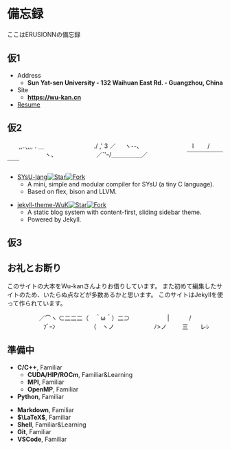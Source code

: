 # 備忘録 

ここはERUSIONNの備忘録

<!-- .slide -->

## 仮1

- Address
  - **Sun Yat-sen University - 132 Waihuan East Rd. - Guangzhou, China**
- Site
  - **<https://wu-kan.cn>**
- [Resume](https://resume.wu-kan.cn/index.pdf)

<!-- .slide vertical=true -->


<!-- .slide -->

## 仮2

<!-- .slide vertical=true -->

　　_,,..,,,,_ . ＿
　　　　　　　　./ ,' 3 ／ 　 ヽ--、
　　　　　　　　l　　 / 　　　　　 　ヽ、
　　　　　　 ／`'ｰ/＿＿＿＿＿／
　　　　　　 ￣￣￣￣￣￣￣￣

<!-- .slide vertical=true -->

- [SYsU-lang](https://arcsysu.github.io/SYsU-lang/)[![Star](https://img.shields.io/github/stars/arcsysu/SYsU-lang.svg)](https://github.com/arcsysu/SYsU-lang)[![Fork](https://img.shields.io/github/forks/arcsysu/SYsU-lang.svg)](https://github.com/arcsysu/SYsU-lang/fork)
  - A mini, simple and modular compiler for SYsU (a tiny C language).
  - Based on flex, bison and LLVM.

<!-- .slide vertical=true -->

- [jekyll-theme-WuK](https://jekyll-theme-WuK.wu-kan.cn/)[![Star](https://img.shields.io/github/stars/wu-kan/wu-kan.github.io.svg)](https://github.com/wu-kan/wu-kan.github.io)[![Fork](https://img.shields.io/github/forks/wu-kan/wu-kan.github.io.svg)](https://github.com/wu-kan/wu-kan.github.io/fork)
  - A static blog system with content-first, sliding sidebar theme.
  - Powered by Jekyll.

<!-- .slide -->

## 仮3



<!-- .slide -->

## お礼とお断り

このサイトの大本をWu-kanさんよりお借りしています。
また初めて編集したサイトのため、いたらぬ点などが多数あるかと思います。
このサイトはJekyllを使って作られています。

<!-- .slide vertical=true -->

　　　 　　／⌒ヽ
⊂二二二（　＾ω＾）二⊃
　　　　　　|　　　 / 　　　　　　ﾌﾞｰﾝ
　　 　　　 （　ヽノ
　　　　　　 ﾉ>ノ
　　 三　　レﾚ


<!-- .slide -->

## 準備中

<!-- .slide vertical=true -->

- **C/C++**, Familiar
  - **CUDA/HIP/ROCm**, Familiar&Learning
  - **MPI**, Familiar
  - **OpenMP**, Familiar
- **Python**, Familiar

<!-- .slide vertical=true -->

- **Markdown**, Familiar
- **$\LaTeX$**, Familiar
- **Shell**, Familiar&Learning
- **Git**, Familiar
- **VSCode**, Familiar
